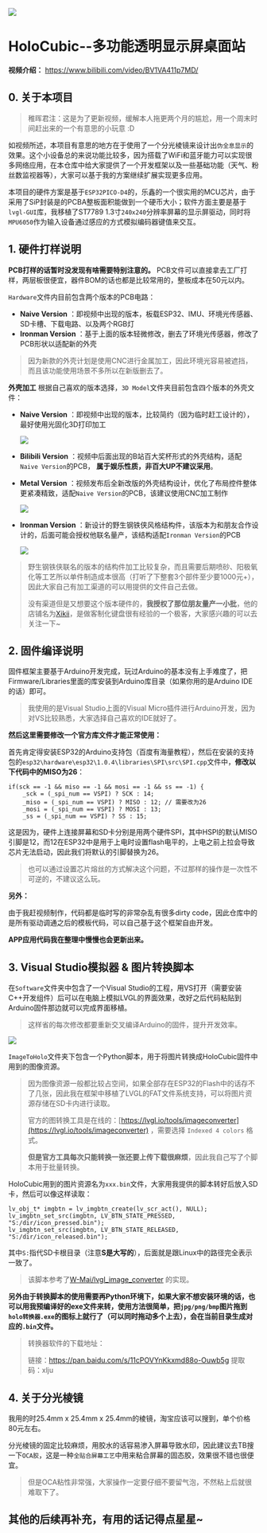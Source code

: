![](/Docs/Images/Holo1.jpg)

# HoloCubic--多功能透明显示屏桌面站

**视频介绍：** https://www.bilibili.com/video/BV1VA411p7MD/

## 0. 关于本项目

> 稚晖君注：这是为了更新视频，缓解本人拖更两个月的尴尬，用一个周末时间赶出来的一个有意思的小玩意 :D

如视频所述，本项目有意思的地方在于使用了一个分光棱镜来设计出`伪全息显示`的效果。这个小设备总的来说功能比较多，因为搭载了WiFi和蓝牙能力可以实现很多网络应用，在本仓库中给大家提供了一个开发框架以及一些基础功能（天气、粉丝数监视器等），大家可以基于我的方案继续扩展实现更多应用。

本项目的硬件方案是基于`ESP32PICO-D4`的，乐鑫的一个很实用的MCU芯片，由于采用了SiP封装是的PCBA整板面积能做到一个硬币大小；软件方面主要是基于`lvgl-GUI`库，我移植了ST7789 1.3寸`240x240`分辨率屏幕的显示屏驱动，同时将`MPU6050`作为输入设备通过感应的方式模拟编码器键值来交互。

## 1. 硬件打样说明

**PCB打样的话暂时没发现有啥需要特别注意的。** PCB文件可以直接拿去工厂打样，两层板很便宜，器件BOM的话也都是比较常用的，整板成本在50元以内。

`Hardware`文件内目前包含两个版本的PCB电路：

* **Naive Version** ：即视频中出现的版本，板载ESP32、IMU、环境光传感器、SD卡槽、下载电路、以及两个RGB灯
* **Ironman Version** ：基于上面的版本轻微修改，删去了环境光传感器，修改了PCB形状以适配新的外壳

> 因为新款的外壳计划是使用CNC进行金属加工，因此环境光容易被遮挡，而且该功能使用场景不多所以在新版删去了。

**外壳加工** 根据自己喜欢的版本选择，`3D Model`文件夹目前包含四个版本的外壳文件：

* **Naive Version** ：即视频中出现的版本，比较简约（因为临时赶工设计的），最好使用光固化3D打印加工

  ![](/Docs/Images/Holo3.png)

* **Bilibili Version** ：视频中后面出现的B站百大奖杯形式的外壳结构，适配`Naive Version`的PCB， **属于娱乐性质，非百大UP不建议采用**。

* **Metal Version** ：视频发布后全新改版的外壳结构设计，优化了布局控件整体更紧凑精致，适配`Naive Version`的PCB，该建议使用CNC加工制作

  ![](/Docs/Images/Holo2.jpg)

* **Ironman Version** ：新设计的野生钢铁侠风格结构件，该版本为和朋友合作设计的，后面可能会授权他联名量产，该结构适配`Ironman Version`的PCB

  ![](/Docs/Images/Holo.jpg)

> 野生钢铁侠联名的版本的结构件加工比较复杂，而且需要后期喷砂、阳极氧化等工艺所以单件制造成本很高（打听了下整套3个部件至少要1000元+），因此大家自己有加工渠道的可以用提供的文件自己去做。
>
> 没有渠道但是又想要这个版本硬件的，**我授权了那位朋友量产一小批**，他的店铺名为[Xikii](https://shop68240117.taobao.com)，是做客制化键盘很有经验的一个极客，大家感兴趣的可以去关注一下~

## 2. 固件编译说明

固件框架主要基于Arduino开发完成，玩过Arduino的基本没有上手难度了，把Firmware/Libraries里面的库安装到Arduino库目录（如果你用的是Arduino IDE的话）即可。

> 我使用的是Visual Studio上面的Visual Micro插件进行Arduino开发，因为对VS比较熟悉，大家选择自己喜欢的IDE就好了。

**然后这里需要修改一个官方库文件才能正常使用：**

首先肯定得安装ESP32的Arduino支持包（百度有海量教程），然后在安装的支持包的`esp32\hardware\esp32\1.0.4\libraries\SPI\src\SPI.cpp`文件中，**修改以下代码中的MISO为26**：

    if(sck == -1 && miso == -1 && mosi == -1 && ss == -1) {
        _sck = (_spi_num == VSPI) ? SCK : 14;
        _miso = (_spi_num == VSPI) ? MISO : 12; // 需要改为26
        _mosi = (_spi_num == VSPI) ? MOSI : 13;
        _ss = (_spi_num == VSPI) ? SS : 15;
这是因为，硬件上连接屏幕和SD卡分别是用两个硬件SPI，其中HSPI的默认MISO引脚是12，而12在ESP32中是用于上电时设置flash电平的，上电之前上拉会导致芯片无法启动，因此我们将默认的引脚替换为26。

> 也可以通过设置芯片熔丝的方式解决这个问题，不过那样的操作是一次性不可逆的，不建议这么玩。

**另外：**

由于我赶视频制作，代码都是临时写的非常杂乱有很多dirty code，因此仓库中的是所有驱动调通之后的模板代码，可以自己基于这个框架自由开发。

**APP应用代码我在整理中慢慢也会更新出来。**

## 3. Visual Studio模拟器 & 图片转换脚本

在`Software`文件夹中包含了一个Visual Studio的工程，用VS打开（需要安装C++开发组件）后可以在电脑上模拟LVGL的界面效果，改好之后代码粘贴到Arduino固件那边就可以完成界面移植。

> 这样省的每次修改都要重新交叉编译Arduino的固件，提升开发效率。

![](/Docs/Images/Holo4.jpg)

`ImageToHolo`文件夹下包含一个Python脚本，用于将图片转换成HoloCubic固件中用到的图像资源。

> 因为图像资源一般都比较占空间，如果全部存在ESP32的Flash中的话存不了几张，因此我在框架中移植了LVGL的FAT文件系统支持，可以将图片资源存储在SD卡内进行读取。
>
> 官方的图转换工具是在线的：[https://lvgl.io/tools/imageconverter](https://lvgl.io/tools/imageconverter) ，需要选择 `Indexed 4 colors` 格式。
>
> **但是官方工具每次只能转换一张还要上传下载很麻烦**，因此我自己写了个脚本用于批量转换。

HoloCubic用到的图片资源名为`xxx.bin`文件，大家用我提供的脚本转好后放入SD卡，然后可以像这样读取：

```
lv_obj_t* imgbtn = lv_imgbtn_create(lv_scr_act(), NULL);
lv_imgbtn_set_src(imgbtn, LV_BTN_STATE_PRESSED, "S:/dir/icon_pressed.bin");
lv_imgbtn_set_src(imgbtn, LV_BTN_STATE_RELEASED, "S:/dir/icon_released.bin");
```

其中`S:`指代SD卡根目录（注意**S是大写的**），后面就是跟Linux中的路径完全表示一致了。

> 该脚本参考了[W-Mai/lvgl_image_converter](https://github.com/W-Mai/lvgl_image_converter) 的实现。



**另外由于转换脚本的使用需要再Python环境下，如果大家不想安装环境的话，也可以用我预编译好的exe文件来转，使用方法很简单，把`jpg/png/bmp`图片拖到`holo转换器.exe`的图标上就行了（可以同时拖动多个上去），会在当前目录生成对应的`.bin`文件。**

> 转换器软件的下载地址：
>
> 链接：https://pan.baidu.com/s/11cPOVYnKkxmd88o-Ouwb5g  提取码：xlju 

## 4. 关于分光棱镜

我用的时25.4mm x 25.4mm x 25.4mm的棱镜，淘宝应该可以搜到，单个价格80元左右。

分光棱镜的固定比较麻烦，用胶水的话容易渗入屏幕导致水印，因此建议去TB搜一下`OCA胶`，这是一种`全贴合屏幕工艺`中用来粘合屏幕的固态胶，效果很不错也很便宜。

> 但是OCA粘性非常强，大家操作一定要仔细不要留气泡，不然粘上后就很难取下了。

## 其他的后续再补充，有用的话记得点星星~

